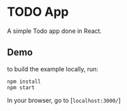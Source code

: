 TODO App
========

A simple Todo app done in React.  

## Demo
to build the example locally, run:

```
npm install
npm start
```

In your browser, go to [`localhost:3000/`]

